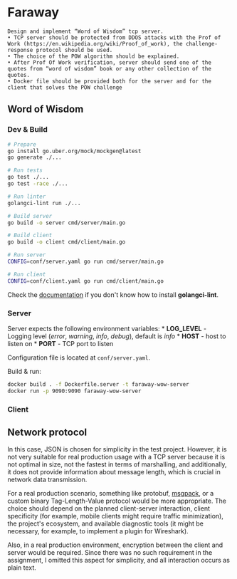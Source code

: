 # Faraway

```
Design and implement “Word of Wisdom” tcp server.
• TCP server should be protected from DDOS attacks with the Prof of Work (https://en.wikipedia.org/wiki/Proof_of_work), the challenge-response protocol should be used.
• The choice of the POW algorithm should be explained.
• After Prof Of Work verification, server should send one of the quotes from “word of wisdom” book or any other collection of the quotes.
• Docker file should be provided both for the server and for the client that solves the POW challenge
```

## Word of Wisdom

### Dev & Build

```sh
# Prepare
go install go.uber.org/mock/mockgen@latest
go generate ./...

# Run tests
go test ./...
go test -race ./...

# Run linter
golangci-lint run ./...

# Build server
go build -o server cmd/server/main.go

# Build client
go build -o client cmd/client/main.go

# Run server
CONFIG=conf/server.yaml go run cmd/server/main.go

# Run client
CONFIG=conf/client.yaml go run cmd/client/main.go
```

Check the [documentation](https://golangci-lint.run/welcome/install/#local-installation) if you don't know how to install **golangci-lint**.

### Server
Server expects the following environment variables:
      * **LOG_LEVEL** - Logging level (*error*, *warning*, *info*, *debug*), default is *info*
      * **HOST** - host to listen on
      * **PORT** - TCP port to listen

Configuration file is located at `conf/server.yaml`.

Build & run:
```sh
docker build . -f Dockerfile.server -t faraway-wow-server
docker run -p 9090:9090 faraway-wow-server
```

### Client

## Network protocol

In this case, JSON is chosen for simplicity in the test project. However, it is not very suitable for real production usage with a TCP server because it is not optimal in size, not the fastest in terms of marshalling, and additionally, it does not provide information about message length, which is crucial in network data transmission.

For a real production scenario, something like protobuf, [msgpack](https://msgpack.org), or a custom binary Tag-Length-Value protocol would be more appropriate. The choice should depend on the planned client-server interaction, client specificity (for example, mobile clients might require traffic minimization), the project's ecosystem, and available diagnostic tools (it might be necessary, for example, to implement a plugin for Wireshark).

Also, in a real production environment, encryption between the client and server would be required. Since there was no such requirement in the assignment, I omitted this aspect for simplicity, and all interaction occurs as plain text.


